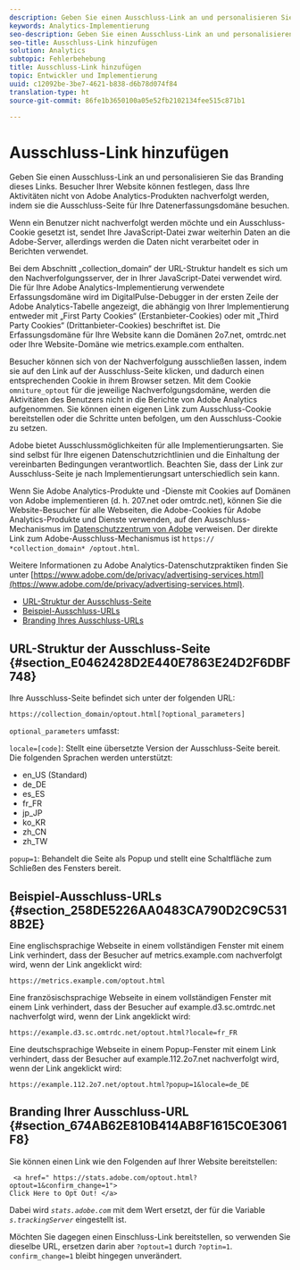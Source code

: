 ```yaml
---
description: Geben Sie einen Ausschluss-Link an und personalisieren Sie das Branding dieses Links. Besucher Ihrer Website können festlegen, dass Ihre Aktivitäten nicht von Adobe Analytics-Produkten nachverfolgt werden, indem sie die Ausschluss-Seite für Ihre Datenerfassungsdomäne besuchen.
keywords: Analytics-Implementierung
seo-description: Geben Sie einen Ausschluss-Link an und personalisieren Sie das Branding dieses Links. Besucher Ihrer Website können festlegen, dass Ihre Aktivitäten nicht von Adobe Analytics-Produkten nachverfolgt werden, indem sie die Ausschluss-Seite für Ihre Datenerfassungsdomäne besuchen.
seo-title: Ausschluss-Link hinzufügen
solution: Analytics
subtopic: Fehlerbehebung
title: Ausschluss-Link hinzufügen
topic: Entwickler und Implementierung
uuid: c12092be-3be7-4621-b838-d6b78d074f84
translation-type: ht
source-git-commit: 86fe1b3650100a05e52fb2102134fee515c871b1

---
```



# Ausschluss-Link hinzufügen

Geben Sie einen Ausschluss-Link an und personalisieren Sie das Branding dieses Links. Besucher Ihrer Website können festlegen, dass Ihre Aktivitäten nicht von Adobe Analytics-Produkten nachverfolgt werden, indem sie die Ausschluss-Seite für Ihre Datenerfassungsdomäne besuchen.

Wenn ein Benutzer nicht nachverfolgt werden möchte und ein Ausschluss-Cookie gesetzt ist, sendet Ihre JavaScript-Datei zwar weiterhin Daten an die Adobe-Server, allerdings werden die Daten nicht verarbeitet oder in Berichten verwendet.

Bei dem Abschnitt „collection_domain“ der URL-Struktur handelt es sich um den Nachverfolgungsserver, der in Ihrer JavaScript-Datei verwendet wird. Die für Ihre Adobe Analytics-Implementierung verwendete Erfassungsdomäne wird im DigitalPulse-Debugger in der ersten Zeile der Adobe Analytics-Tabelle angezeigt, die abhängig von Ihrer Implementierung entweder mit „First Party Cookies“ (Erstanbieter-Cookies) oder mit „Third Party Cookies“ (Drittanbieter-Cookies) beschriftet ist. Die Erfassungsdomäne für Ihre Website kann die Domänen 2o7.net, omtrdc.net oder Ihre Website-Domäne wie metrics.example.com enthalten.

Besucher können sich von der Nachverfolgung ausschließen lassen, indem sie auf den Link auf der Ausschluss-Seite klicken, und dadurch einen entsprechenden Cookie in ihrem Browser setzen. Mit dem Cookie `omniture_optout` für die jeweilige Nachverfolgungsdomäne, werden die Aktivitäten des Benutzers nicht in die Berichte von Adobe Analytics aufgenommen. Sie können einen eigenen Link zum Ausschluss-Cookie bereitstellen oder die Schritte unten befolgen, um den Ausschluss-Cookie zu setzen.

Adobe bietet Ausschlussmöglichkeiten für alle Implementierungsarten. Sie sind selbst für Ihre eigenen Datenschutzrichtlinien und die Einhaltung der vereinbarten Bedingungen verantwortlich. Beachten Sie, dass der Link zur Ausschluss-Seite je nach Implementierungsart unterschiedlich sein kann.

Wenn Sie Adobe Analytics-Produkte und -Dienste mit Cookies auf Domänen von Adobe implementieren (d. h. 207.net oder omtrdc.net), können Sie die Website-Besucher für alle Webseiten, die Adobe-Cookies für Adobe Analytics-Produkte und Dienste verwenden, auf den Ausschluss-Mechanismus im [Datenschutzzentrum von Adobe](https://www.adobe.com/de/privacy/opt-out.html) verweisen. Der direkte Link zum Adobe-Ausschluss-Mechanismus ist `https:// *collection_domain* /optout.html`.

Weitere Informationen zu Adobe Analytics-Datenschutzpraktiken finden Sie unter [https://www.adobe.com/de/privacy/advertising-services.html](https://www.adobe.com/de/privacy/advertising-services.html).

* [URL-Struktur der Ausschluss-Seite](../../../implement/js-implementation/data-collection/opt-out-link.md#section_E0462428D2E440E7863E24D2F6DBF748)
* [Beispiel-Ausschluss-URLs](../../../implement/js-implementation/data-collection/opt-out-link.md#section_258DE5226AA0483CA790D2C9C5318B2E)
* [Branding Ihres Ausschluss-URLs](../../../implement/js-implementation/data-collection/opt-out-link.md#section_674AB62E810B414AB8F1615C0E3061F8)

## URL-Struktur der Ausschluss-Seite {#section_E0462428D2E440E7863E24D2F6DBF748}

Ihre Ausschluss-Seite befindet sich unter der folgenden URL:

```
https://collection_domain/optout.html[?optional_parameters]
```

`optional_parameters` umfasst:

`locale=[code]`: Stellt eine übersetzte Version der Ausschluss-Seite bereit. Die folgenden Sprachen werden unterstützt:

* en_US (Standard)
* de_DE
* es_ES
* fr_FR
* jp_JP
* ko_KR
* zh_CN
* zh_TW

`popup=1`: Behandelt die Seite als Popup und stellt eine Schaltfläche zum Schließen des Fensters bereit.

## Beispiel-Ausschluss-URLs {#section_258DE5226AA0483CA790D2C9C5318B2E}

Eine englischsprachige Webseite in einem vollständigen Fenster mit einem Link verhindert, dass der Besucher auf metrics.example.com nachverfolgt wird, wenn der Link angeklickt wird:

```
https://metrics.example.com/optout.html
```

Eine französischsprachige Webseite in einem vollständigen Fenster mit einem Link verhindert, dass der Besucher auf example.d3.sc.omtrdc.net nachverfolgt wird, wenn der Link angeklickt wird:

```
https://example.d3.sc.omtrdc.net/optout.html?locale=fr_FR
```

Eine deutschsprachige Webseite in einem Popup-Fenster mit einem Link verhindert, dass der Besucher auf example.112.2o7.net nachverfolgt wird, wenn der Link angeklickt wird:

```
https://example.112.2o7.net/optout.html?popup=1&locale=de_DE
```

## Branding Ihrer Ausschluss-URL {#section_674AB62E810B414AB8F1615C0E3061F8}

Sie können einen Link wie den Folgenden auf Ihrer Website bereitstellen:

```
 <a href=" https://stats.adobe.com/optout.html?optout=1&confirm_change=1">
Click Here to Opt Out! </a>
```

Dabei wird *`stats.adobe.com`* mit dem Wert ersetzt, der für die Variable *`s.trackingServer`* eingestellt ist.

Möchten Sie dagegen einen Einschluss-Link bereitstellen, so verwenden Sie dieselbe URL, ersetzen darin aber `?optout=1` durch `?optin=1`. `confirm_change=1` bleibt hingegen unverändert.
